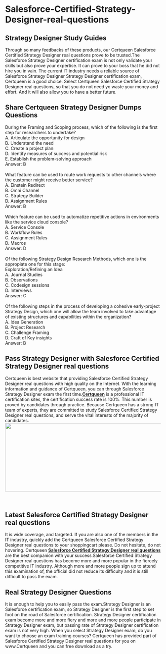 # Salesforce-Certified-Strategy-Designer-real-questions
<h2>
	Strategy Designer Study Guides
</h2>
Through so many feedbacks of these products, our Certqueen Salesforce Certified Strategy Designer real questions prove to be trusted.The Salesforce Strategy Designer certification exam is not only validate your skills but also prove your expertise. It can prove to your boss that he did not hire you in vain. The current IT industry needs a reliable source of Salesforce Strategy Designer Strategy Designer certification exam, Certqueen is a good choice. Select Certqueen Salesforce Certified Strategy Designer real questions, so that you do not need yo waste your money and effort. And it will also allow you to have a better future.<br />
<h2>
	Share Certqueen Strategy Designer Dumps Questions
</h2>
During the Framing and Scoping process, which of the following is the first step for researchers to undertake? <br />
A. Articulate the opportunity for design <br />
B. Understand the need <br />
C. Create a project plan <br />
D. Identify measures of success and potential risk <br />
E. Establish the problem-solving approach <br />
Answer: B<br />
<br />
What feature can be used to route work requests to other channels where the customer might receive better service? <br />
A. Einstein Redirect <br />
B. Omni Channel <br />
C. Strategy Builder <br />
D. Assignment Rules <br />
Answer: B<br />
<br />
Which feature can be used to automatize repetitive actions in environments like the service cloud console? <br />
A. Service Console <br />
B. Workflow Rules <br />
C. Assignment Rules <br />
D. Macros <br />
Answer: D<br />
<br />
Of the following Strategy Design Research Methods, which one is the appropiate one for this stage: <br />
Exploration/Refining an Idea <br />
A. Journal Studies <br />
B. Observations <br />
C. Codesign sessions <br />
D. Interviews <br />
Answer: C<br />
<br />
Of the following steps in the process of developing a cohesive early-project Strategy Design, which one will allow the team involved to take advantage of existing structures and capabilities within the organization? <br />
A. Idea Generation <br />
B. Project Research <br />
C. Challenge Framing <br />
D. Craft of Key insights <br />
Answer: B<br />
<h2>
	Pass Strategy Designer with Salesforce Certified Strategy Designer real questions
</h2>
Certqueen is best website that providing Salesforce Certified Strategy Designer real questions with high quality on the Internet. With the learning information and guidance of Certqueen, you can through Salesforce Strategy Designer exam the first time.<a href="http://www.certqueen.com/" target="_blank"><strong>Certqueen</strong></a> is a professional IT certification sites, the certification success rate is 100%. This number is proved by candidates through practice. Because Certqueen has a strong IT team of experts, they are committed to study Salesforce Certified Strategy Designer real questions, and serve the vital interests of the majority of candidates.
<div style="text-align:center;">
	<a href="https://www.certqueen.com/promotion.asp" target="_blank"><img src="https://www.certqueen.com/T/CQ-COM/images/uploads/20221215100246_3066.jpg" width="600" height="221" alt="" /></a><br />
</div>
<br />
<br />
<h2>
	Latest Salesforce Certified Strategy Designer real questions
</h2>
It is wide coverage, and targeted. If you are also one of the members in the IT industry, quickly add the Certqueen Salesforce Certified Strategy Designer real questions to your shoppingcart please. Do not hesitate, do not hovering. Certqueen <a href="https://www.certqueen.com/Strategy-Designer.html" target="_blank"><strong>Salesforce Certified Strategy Designer real questions</strong></a> are the best companion with your success.Salesforce Certified Strategy Designer real questions has become more and more popular in the fiercely competitive IT industry. Although more and more people sign up to attend this examination of, the official did not reduce its difficulty and it is still difficult to pass the exam.<br />
<h2>
	Real  Strategy Designer Questions
</h2>
It is enough to help you to easily pass the exam.Strategy Designer is an Salesforce certification exam, so Strategy Designer is the first step to set foot on the road of Salesforce certification. Strategy Designer certification exam become more and more fiery and more and more people participate in Strategy Designer exam, but passing rate of Strategy Designer certification exam is not very high. When you select Strategy Designer exam, do you want to choose an exam training courses? Certqueen has provided part of Salesforce Certified Strategy Designer real questions for you on www.Certqueen and you can free download as a try.
